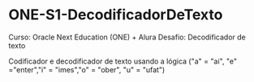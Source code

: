 # ONE-S1-DecodificadorDeTexto

Curso: Oracle Next Education (ONE) + Alura
Desafio: Decodificador de texto

Codificador e decodificador de texto usando a lógica ("a" = "ai", "e" ="enter","i" = "imes","o" = "ober", "u" = "ufat")
